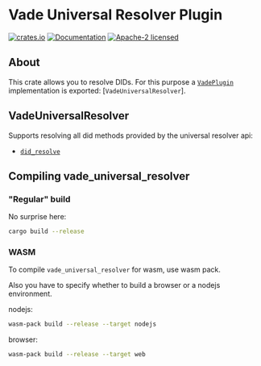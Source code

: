 # Vade Universal Resolver Plugin

[![crates.io](https://img.shields.io/crates/v/vade-universal-resolver.svg)](https://crates.io/crates/vade-universal-resolver)
[![Documentation](https://docs.rs/vade-universal-resolvere/badge.svg)](https://docs.rs/vade-universal-resolver:q)
[![Apache-2 licensed](https://img.shields.io/crates/l/vade-universal-resolver.svg)](./LICENSE.txt)

## About
This crate allows you to resolve DIDs.
For this purpose a [`VadePlugin`] implementation is exported: [`VadeUniversalResolver`].

## VadeUniversalResolver

Supports resolving all did methods provided by the universal resolver api:

- [`did_resolve`]

## Compiling vade_universal_resolver

### "Regular" build

No surprise here:

```sh
cargo build --release
```

### WASM

To compile `vade_universal_resolver` for wasm, use wasm pack.

Also you have to specify whether to build a browser or a nodejs environment.

nodejs:

```sh
wasm-pack build --release --target nodejs
```

browser:

```sh
wasm-pack build --release --target web
```

[`did_create`]: https://docs.rs/vade_evan_substrate/*/vade_evan_substrate/vade_evan_substrate/struct.VadeEvanSubstrate.html#method.did_create
[`did_resolve`]: https://docs.rs/vade_evan_substrate/*/vade_evan_substrate/vade_evan_substrate/struct.VadeEvanSubstrate.html#method.did_resolve
[`did_update`]: https://docs.rs/vade_evan_substrate/*/vade_evan_substrate/vade_evan_substrate/struct.VadeEvanSubstrate.html#method.did_update
[`VadeEvanSubstrate`]: https://docs.rs/vade_evan_substrate/*/vade_evan_substrate/vade_evan_substrate/struct.VadeEvanSubstrate.html
[`Vade`]: https://docs.rs/vade/*/vade/struct.Vade.html
[`VadePlugin`]: https://docs.rs/vade/*/vade/trait.VadePlugin.html